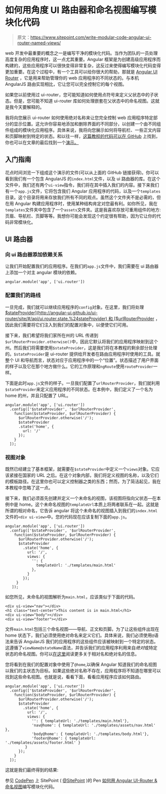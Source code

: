 # 如何用角度 UI 路由器和命名视图编写模块化代码

> 原文：<https://www.sitepoint.com/write-modular-code-angular-ui-router-named-views/>

web 开发中最重要的概念之一是编写干净的模块化代码。当作为团队的一员处理高度复杂的应用程序时，这一点尤其重要。Angular 框架是为创建高级应用程序而构建的，这些应用程序可以很快变得非常复杂，这反过来使得编写模块化代码变得更加重要。在这个过程中，有一个工具可以给你很大的帮助，那就是 [Angular UI Router](http://angular-ui.github.io/ui-router/site/#/api/ui.router) ，它是用来帮助管理你的 web 应用程序的不同状态的。与本机 AngularJS 路由实现相比，它让您可以完全控制它的每个视图。

如果您以前使用过 ui-router，您可能知道如何使用点符号来定义父状态中的子状态。但是，您可能不知道 ui-router 库如何处理嵌套在父状态中的命名视图。这就是我今天要解释的。

我将向您展示 ui-router 如何使用绝对名称来让您完全控制 web 应用程序特定部分的显示位置。这允许你容易地添加和删除界面的不同部分，以创建一个由不同组件组成的模块化应用程序。具体来说，我将向您展示如何将导航栏、一些正文内容和页脚映射到特定的状态。和以往一样，[这篇教程的代码可以在 GitHub](https://github.com/sitepoint-editors/sp-ui-router) 上找到，你也可以在文章的最后找到一个[演示。](#demo)

## 入门指南

花点时间浏览一下组成这个演示的文件(可以从上面的 GitHub 链接获得)。你可以看到我们有一个包含 AngularJS 的`index.html`文件，以及 ui 路由器的库。在这个文件中，我们还有两个`ui-view`指令，我们将在其中插入我们的内容。接下来我们有一个`app.js`文件，它将包含我们 Angular 应用程序的代码，以及一个`templates`目录。这个目录将用来存放我们所有不同的观点。虽然这个文件夹不是必需的，但在用 Angular 构建应用程序时，使用某种结构肯定对您最有利。如你所见，我在`templates`文件夹中包含了一个`assets`文件夹。这是我喜欢存放可重用组件的地方:页眉、导航栏、页脚等等。我想你可能会发现这个约定很有帮助，因为它让你的代码非常模块化。

## UI 路由器

### 向 ui 路由器添加依赖关系

让我们开始配置我们的应用程序。在我们的`app.js`文件中，我们需要在 ui 路由器上添加一个对主 angular 模块的依赖。

```
angular.module('app', ['ui.router']) 
```

### 配置我们的路线

一旦完成，我们就可以继续应用程序的`config`对象。在这里，我们将处理 [$stateProvider](http://angular-ui.github.io/ui-router/site/#/api/ui.router.state.%24stateProvider) 和 [$urlRouterProvider](http://angular-ui.github.io/ui-router/site/#/api/ui.router.router.%24urlRouterProvider) ，因此我们需要将它们注入到我们的配置对象中，以便使它们可用。

接下来，我们希望将我们家所在州的 URL 传递到`$urlRouterProvider.otherwise()`中，因此它默认将我们的应用程序映射到这个州。然后我们将需要使用`$stateProvider`，这是我们将在本教程的剩余部分处理的。`$stateProvider`是 ui-router 提供给开发者在路由应用程序时使用的工具。就整个 UI 和导航而言，状态对应于应用程序中的一个“位置”。状态描述了用户界面的样子以及它在那个地方做什么。它的工作原理和`ngRoute`使用`routeProvider`一样。

下面是此时`app.js`文件的样子。一旦我们配置了`urlRouterProvider`，我们就利用`$stateProvider`来定义应用程序的不同状态。在本例中，我们定义了一个名为 home 的州，并且只配置了 URL。

```
angular.module('app', ['ui.router'])
  .config(['$stateProvider', '$urlRouterProvider', 
    function($stateProvider, $urlRouterProvider) {
      $urlRouterProvider.otherwise('/');
      $stateProvider
      .state('home', {
        url: '/'
      });
    }
  ]);
```

### 视图对象

既然已经建立了基本框架，就需要在`$stateProvider`中定义一个`views`对象。它应该紧接在国家的 URL 之后。在这个对象内部，我们将定义视图的名称，以及它们的模板路径。在这里你也可以定义控制器之类的东西；然而，为了简洁起见，我在本教程中忽略了这一点。

接下来，我们必须首先创建并定义一个未命名的视图，该视图将指向父状态—在本例中是 home。这个未命名视图的`templateUrl`本质上将两者联系在一起。这就是所谓的相对命名，它告诉 angular 将这个未命名的视图插入到我们的`index.html`文件的`<div ui-view>`中。您的代码现在应该复制下面的`app.js`。

```
angular.module('app', ['ui.router'])
  .config(['$stateProvider', '$urlRouterProvider', 
    function($stateProvider, $urlRouterProvider) {
      $urlRouterProvider.otherwise('/');
      $stateProvider
        .state('home', {
          url: '/',
          views: {
            '': { 
              templateUrl: './templates/main.html' 
            },
          }
        });
     }
   ]);
```

如您所见，未命名的视图解析为`main.html`，应该类似于下面的代码。

```
<div ui-view="nav"></div>
<h1 class="text-center">This content is in main.html</h1>
<div ui-view="body"></div>
<div ui-view="footer"></div>
```

文件`main.html`包括三个命名视图——导航、正文和页脚。为了让这些组件出现在 home 状态下，我们必须使用绝对命名来定义它们。具体来说，我们必须使用`@`语法来告诉 AngularJS 我们的应用程序的这些组件应该被映射到一个特定的状态。这遵循了`viewName@stateName`语法，并告诉我们的应用程序利用来自*绝对*或特定状态的命名视图。你可以[在这里](https://github.com/angular-ui/ui-router/wiki/Multiple-Named-Views#view-names---relative-vs-absolute-names)阅读更多关于相对名和绝对名的信息。

您将看到在我们的配置对象中使用了`@home`,以确保 Angular 知道我们的命名视图以我们的主状态为目标。如果这些绝对名称不存在，应用程序将不知道在哪里可以找到这些命名视图。也就是说，看看下面，看看应用程序应该如何路由。

```
angular.module('app', ['ui.router'])
  .config(['$stateProvider', '$urlRouterProvider', 
    function($stateProvider, $urlRouterProvider) {
      $urlRouterProvider.otherwise('/');
      $stateProvider
        .state('home', {
          url: '/',
          views: {
            '': { templateUrl: './templates/main.html'},
            'nav@home': { templateUrl: './templates/assets/nav.html' },
            'body@home': { templateUrl: './templates/body.html'},
            'footer@home': { templateUrl: './templates/assets/footer.html' }
         }
      });
    }
  ]);
```

这就是我们最终得到的结果:

参见 [CodePen](http://codepen.io) 上 SitePoint ( [@SitePoint](http://codepen.io/SitePoint) )的 Pen [如何用 Angular UI-Router &命名视图](http://codepen.io/SitePoint/pen/JYdXVa/)编写模块化代码。